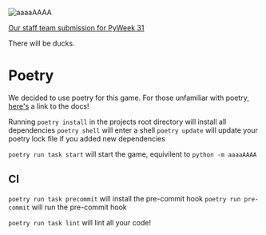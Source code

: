 ![aaaaAAAA](https://github.com/python-discord/aaaaAAAA/raw/main/assets/aaaaAAAA.png)

[Our staff team submission for PyWeek 31](https://pyweek.org/e/8SpaceIndents/)

There will be ducks.

# Poetry

We decided to use poetry for this game. For those unfamiliar with poetry, [here's](https://python-poetry.org/docs/#installation) a link to the docs!

Running `poetry install` in the projects root directory will install all dependencies
`poetry shell` will enter a shell
`poetry update` will update your poetry lock file if you added new dependencies

`poetry run task start` will start the game, equivilent to `python -m aaaaAAAA`

## CI
`poetry run task precommit` will install the pre-commit hook
`poetry run pre-commit` will run the pre-commit hook

`poetry run task lint` will lint all your code!
